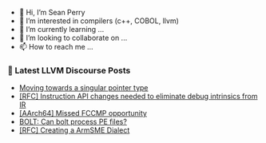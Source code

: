 - 👋 Hi, I’m Sean Perry
- 👀 I’m interested in compilers (c++, COBOL, llvm)
- 🌱 I’m currently learning ...
- 💞️ I’m looking to collaborate on ...
- 📫 How to reach me ...

<!---
s66perry/s66perry is a ✨ special ✨ repository because its `README.md` (this file) appears on your GitHub profile.
You can click the Preview link to take a look at your changes.
--->
### 📕 Latest LLVM Discourse Posts

<!-- DISCOURSE-LLVM:START -->
- [Moving towards a singular pointer type](https://discourse.llvm.org/t/moving-towards-a-singular-pointer-type/35347?page=3#post_50)
- [[RFC] Instruction API changes needed to eliminate debug intrinsics from IR](https://discourse.llvm.org/t/rfc-instruction-api-changes-needed-to-eliminate-debug-intrinsics-from-ir/68939#post_6)
- [[AArch64] Missed FCCMP opportunity](https://discourse.llvm.org/t/aarch64-missed-fccmp-opportunity/71012#post_10)
- [BOLT: Can bolt process PE files?](https://discourse.llvm.org/t/bolt-can-bolt-process-pe-files/71197#post_4)
- [[RFC] Creating a ArmSME Dialect](https://discourse.llvm.org/t/rfc-creating-a-armsme-dialect/67208?page=5#post_81)
<!-- DISCOURSE-LLVM:END -->
